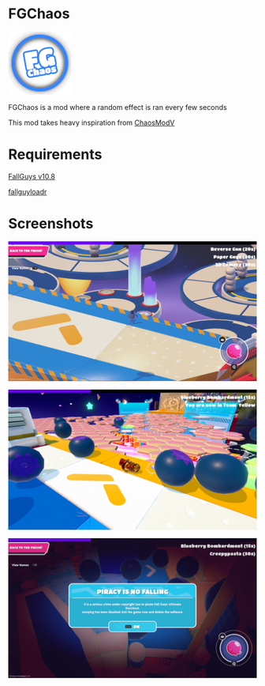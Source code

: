 # FGChaos

![Logo](Images/FGChaosLogoTransparent128x128.png)

FGChaos is a mod where a random effect is ran every few seconds

This mod takes heavy inspiration from [ChaosModV](https://github.com/gta-chaos-mod/ChaosModV)

# Requirements

[FallGuys v10.8](https://drive.google.com/file/d/1822GQo4dGv3kB3K0i4Sp26pk-nz0J8N9/view?usp=sharing)

[fallguyloadr](https://github.com/RRM101/fallguyloadr)

# Screenshots

![Screenshot](Images/Screenshot1.png)

![Screenshot](Images/Screenshot2.png)

![Screenshot](Images/Screenshot3.png)
